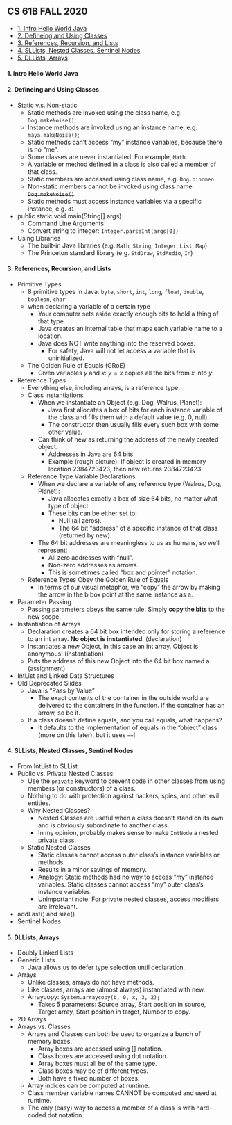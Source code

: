 <h2> CS 61B FALL 2020 </h2>

- [1. Intro Hello World Java](#1-intro-hello-world-java)
- [2. Defineing and Using Classes](#2-defineing-and-using-classes)
- [3. References, Recursion, and Lists](#3-references-recursion-and-lists)
- [4. SLLists, Nested Classes, Sentinel Nodes](#4-sllists-nested-classes-sentinel-nodes)
- [5. DLLists, Arrays](#5-dllists-arrays)
  
#### 1. Intro Hello World Java

#### 2. Defineing and Using Classes

- Static v.s. Non-static
  - Static methods are invoked using the class name, e.g. `Dog.makeNoise()`;
  - Instance methods are invoked using an instance name, e.g. `maya.makeNoise()`;
  - Static methods can’t access “my” instance variables, because there is no “me”.
  - Some classes are never instantiated. For example, `Math`.
  - A variable or method defined in a class is also called a member of that class. 
  - Static members are accessed using class name, e.g. `Dog.binomen`.
  - Non-static members cannot be invoked using class name: ~~`Dog.makeNoise()`~~
  - Static methods must access instance variables via a specific instance, e.g. `d1`. 
- public static void main(String[] args)
  - Command Line Arguments
  - Convert string to integer: `Integer.parseInt(args[0])`
- Using Libraries
  - The built-in Java libraries (e.g. `Math`, `String`, `Integer`, `List`, `Map`)
  - The Princeton standard library (e.g. `StdDraw`, `StdAudio`, `In`)

#### 3. References, Recursion, and Lists

- Primitive Types
  - 8 primitive types in Java: `byte`, `short`, `int`, `long`, `float`, `double`, `boolean`, `char`
  - when declaring a variable of a certain type
    - Your computer sets aside exactly enough bits to hold a thing of that type.
    - Java creates an internal table that maps each variable name to a location.
    - Java does NOT write anything into the reserved boxes.
      - For safety, Java will not let access a variable that is uninitialized.
  - The Golden Rule of Equals (GRoE)
      - Given variables $y$ and $x$: $y = x$ copies all the bits from $x$ into $y$.
- Reference Types
  - Everything else, including arrays, is a reference type.
  - Class Instantiations
    - When we instantiate an Object (e.g. Dog, Walrus, Planet):
      - Java first allocates a box of bits for each instance variable of the class and fills them with a default value (e.g. 0, null).
      - The constructor then usually fills every such box with some other value.
    - Can think of new as returning the address of the newly created object.
      - Addresses in Java are 64 bits.
      - Example (rough picture): If object is created in memory location 2384723423, then new returns 2384723423.
  - Reference Type Variable Declarations
    - When we declare a variable of any reference type (Walrus, Dog, Planet):
      - Java allocates exactly a box of size 64 bits, no matter what type of object.
      - These bits can be either set to:
        - Null (all zeros).
        - The 64 bit “address” of a specific instance of that class (returned by new).
    - The 64 bit addresses are meaningless to us as humans, so we’ll represent:
      - All zero addresses with “null”.
      - Non-zero addresses as arrows.
      - This is sometimes called “box and pointer” notation.
  - Reference Types Obey the Golden Rule of Equals
    - In terms of our visual metaphor, we “copy” the arrow by making the arrow in the b box point at the same instance as a.
- Parameter Passing
  - Passing parameters obeys the same rule: Simply **copy the bits** to the new scope.
- Instantiation of Arrays
  - Declaration creates a 64 bit box intended only for storing a reference to an int array. **No object is instantiated**. (declaration)
  - Instantiates a new Object, in this case an int array. Object is anonymous! (instantiation)
  - Puts the address of this new Object into the 64 bit box named a. (assignment)
- IntList and Linked Data Structures
- Old Deprecated Slides
  - Java is “Pass by Value”
    - The exact contents of the container in the outside world are delivered to the containers in the function. If the container has an arrow, so be it.
  - If a class doesn’t define equals, and you call equals, what happens?
    - It defaults to the implementation of equals in the “object” class (more on this later), but it uses `==`!

#### 4. SLLists, Nested Classes, Sentinel Nodes

- From IntList to SLList
- Public vs. Private Nested Classes
  - Use the `private` keyword to prevent code in other classes from using members (or constructors) of a class.
  - Nothing to do with protection against hackers, spies, and other evil entities.
  - Why Nested Classes?    
    - Nested Classes are useful when a class doesn’t stand on its own and is obviously subordinate to another class.
    - In my opinion, probably makes sense to make `IntNode` a nested private class.
  - Static Nested Classes
    - Static classes cannot access outer class’s instance variables or methods.
    - Results in a minor savings of memory.
    - Analogy: Static methods had no way to access “my” instance variables. Static classes cannot access “my” outer class’s instance variables. 
    - Unimportant note: For private nested classes, access modifiers are irrelevant.
- addLast() and size()
- Sentinel Nodes

#### 5. DLLists, Arrays

- Doubly Linked Lists
- Generic Lists
  - Java allows us to defer type selection until declaration.
- Arrays
  - Unlike classes, arrays do not have methods.
  - Like classes, arrays are (almost always) instantiated with new.
  - Arraycopy: `System.arraycopy(b, 0, x, 3, 2);`
    - Takes 5 parameters: Source array, Start position in source, Target array, Start position in target, Number to copy. 
- 2D Arrays
- Arrays vs. Classes
  - Arrays and Classes can both be used to organize a bunch of memory boxes.
    - Array boxes are accessed using [] notation.
    - Class boxes are accessed using dot notation.
    - Array boxes must all be of the same type.
    - Class boxes may be of different types.
    - Both have a fixed number of boxes.
  - Array indices can be computed at runtime.
  - Class member variable names CANNOT be computed and used at runtime.
  - The only (easy) way to access a member of a class is with hard-coded dot notation.





 